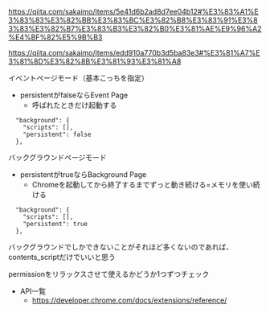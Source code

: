 https://qiita.com/sakaimo/items/5e41d6b2ad8d7ee04b12#%E3%83%A1%E3%83%83%E3%82%BB%E3%83%BC%E3%82%B8%E3%83%91%E3%83%83%E3%82%B7%E3%83%B3%E3%82%B0%E3%81%AE%E9%96%A2%E4%BF%82%E5%9B%B3

https://qiita.com/sakaimo/items/edd910a770b3d5ba83e3#%E3%81%A7%E3%81%8D%E3%82%8B%E3%81%93%E3%81%A8

イベントページモード（基本こっちを指定）

- persistentがfalseならEvent Page
  - 呼ばれたときだけ起動する

```
  "background": {
    "scripts": [],
    "persistent": false
  },
```

バックグラウンドページモード

- persistentがtrueならBackground Page
  - Chromeを起動してから終了するまでずっと動き続ける=メモリを使い続ける

```
  "background": {
    "scripts": [],
    "persistent": true
  },
```

バックグラウンドでしかできないことがそれほど多くないのであれば、contents_scriptだけでいいと思う

permissionをリラックスさせて使えるかどうか1つずつチェック

- API一覧
  - https://developer.chrome.com/docs/extensions/reference/
